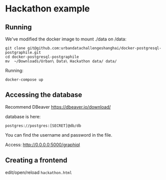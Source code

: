 # Hackathon example

## Running

We've modified the docker image to mount ./data on /data:

```
git clone git@github.com:urbandatachallengeshanghai/docker-postgresql-postgraphile.git
cd docker-postgresql-postgraphile
mv  ~/Downloads/Urban\ Data\ Hackathon data/ data/
```

Running:

```
docker-compose up
```

## Accessing the database

Recommend DBeaver https://dbeaver.io/download/

database is here:

```
postgres://postgres:[SECRET]@db/db
```

You can find the username and password in the file.

Access: http://0.0.0.0:5000/graphiql

## Creating a frontend

edit/open/reload ```hackathon.html```